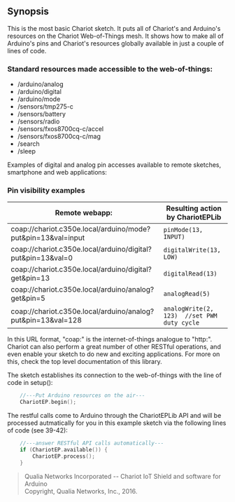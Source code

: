 ## Synopsis ##
This is the most basic Chariot sketch. It puts all of Chariot's and Arduino's resources on the Chariot Web-of-Things mesh. It shows how to make all of Arduino's pins and Chariot's resources globally available in just a couple of lines of code. 

### Standard resources made accessible to the web-of-things:
-	/arduino/analog
-	/arduino/digital
-	/arduino/mode
-	/sensors/tmp275-c
-	/sensors/battery
-	/sensors/radio
-	/sensors/fxos8700cq-c/accel
-	/sensors/fxos8700cq-c/mag
-	/search
-	/sleep

Examples of digital and analog pin accesses available
to remote sketches, smartphone and web applications:
### Pin visibility examples ###
|Remote webapp:                                              |Resulting action by ChariotEPLib    |
|------------------------------------------------------------|------------------------------------|
|coap://chariot.c350e.local/arduino/mode?put&pin=13&val=input|`pinMode(13, INPUT)`                |
|coap://chariot.c350e.local/arduino/digital?put&pin=13&val=0 |`digitalWrite(13, LOW)`             |
|coap://chariot.c350e.local/arduino/digital?get&pin=13       |`digitalRead(13)`                   |
|coap://chariot.c350e.local/arduino/analog?get&pin=5         |`analogRead(5)`                     |
|coap://chariot.c350e.local/arduino/analog?put&pin=13&val=128|`analogWrite(2, 123)  //set PWM duty cycle`|

	
In this URL format, "coap:" is the internet-of-things analogue to "http:".
Chariot can also perform a great number of other RESTful operations, and even
enable your sketch to do new and exciting applications. For more on this, check
the top level documentation of this library.

The sketch establishes its connection to the web-of-things with the line of code
in setup():

```c++
	//---Put Arduino resources on the air---
	ChariotEP.begin();
```

The restful calls come to Arduino through the ChariotEPLib API and will be
processed autmatically for you in this example sketch via the following lines of
code (see 39-42):

```c++
	//---answer RESTful API calls automatically---
	if (ChariotEP.available()) {
		ChariotEP.process();
	}
```

> Qualia Networks Incorporated -- Chariot IoT Shield and software for Arduino              
> Copyright, Qualia Networks, Inc., 2016.	
